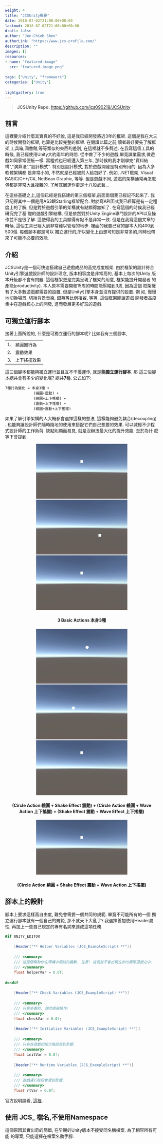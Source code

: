 ```yaml
---
weight: 4
title: "JCSUnity概要"
date: 2018-07-02T21:00:00+00:00
lastmod: 2018-07-02T21:00:00+00:00
draft: false
author: "Jen-Chieh Shen"
authorLink: "https://www.jcs-profile.com/"
description: ""
images: []
resources:
- name: "featured-image"
  src: "featured-image.png"

tags: ["Unity", "framework"]
categories: ["Unity"]

lightgallery: true
---
```


> **JCSUnity Repo:** https://github.com/jcs090218/JCSUnity

## 前言

這裡要介紹什麼其實真的不好說, 這是我已經開發將近3年的框架. 這個是我在大三的時候開發的框架, 也算是比較完整的框架.
在閱讀此篇之前,讀者最好要先了解框架,工具箱,圖書館,等等類似的東西的差別, 在這裡就不多贅述. 在我寫這個工具的時候,
我已經使用Unity大約兩年的時間. 從中做了不少的遊戲,畢竟課業需求,做遊戲如同家常便飯一樣. 寫程式也已經邁入第三年,
那時候的我才剛學完"資料結構","演算法","設計模式". 特別是設計模式, 對於遊戲開發是特別有用的. 因為大多軟體架構都
是非常小的, 不然就是已經被前人給包好了. 例如, .NET框架, Visual BASIC/C++/C#, NetBean Graphic, 等等.
但是遊戲不同, 遊戲的架構通常再怎麼包都是非常大且複雜的. 了解底層運作更是十八般武藝...

<!-- more -->

在這些基礎之上,這個已經是我搭建的第三個框架,前面兩個我已經記不起來了. 我只記得其中一個是用AS3跟Starling框架配合.
對於寫API函式我已經算是有一定程度上的了解, 但是對於遊戲引擎的架構就有點顯得無知了. 在寫這個的時候我已經研究完了基
礎的遊戲引擎結構, 但是依然對於Unity Engine專門設計的API以及操作並不是很了解. 這使得我的工具顯得有點不是非常一致.
但是在我寫這個文章的時候, 這個工具已經大到非常難以管理的地步. 裡面的我自己寫的腳本大約400到500個. 每個腳本都是可以
獨立運行的,所以變化上由想可知是非常多的,同時也帶來了可能不必要的效能.

## 介紹

JCSUnity是一個可快速搭建自己遊戲成品的高完成度框架. 由於框架的設計符合
Unity引擎遊戲設計師的設計理念, 版本相容度是非常高的, 基本上每次的Unity
版本升級都不會有問題. 這個框架更是完美呈現了框架的用意, 框架能提升開發者
的產能(productivity). 本人原本需要開發15周的時間能壓縮到3周, 因為這個
框架擁有了大多數遊戲都需要的設置, 但是Unity引擎本身並沒有提供的設置. 例
如, 慢慢地切換場景, 切換背景音樂, 銀幕等比例相容, 等等. 這個框架能讓遊戲
開發者高度集中在遊戲核心上的開發, 進而發展更多好玩的遊戲.

## 可獨立運行腳本

接著上面所說的, 什麼是可獨立運行的腳本呢? 比如我有三個腳本,

<table>
  <tr>
    <td>1.</td>
    <td>繞圓圈行為</td>
  </tr>
  <tr>
    <td>2.</td>
    <td>震動效果</td>
  </tr>
  <tr>
    <td>3.</td>
    <td>上下搖擺效果</td>
  </tr>
</table>

這三個腳本都能夠獨立運行並且互不干擾運作, 就是<b>能獨立運行腳本</b>. 那
這三個腳本總共會有多少的變化呢? 總共<b>7</b>種. 公式如下:

```
7種行為變化 = 本身3種 +
             (繞圓+震動) +
             (繞圓+上下搖擺) +
             (震動+上下搖擺) +
             (繞圓+震動+上下搖擺)
```

如果了解引擎架構的人大概都會選擇這樣的想法, 這樣能夠避免耦合(decoupling)
. 也能夠讓設計師們隨時隨地的使用來搭配它們自己想要的效果. 可以減輕不少程
式設計師的工作負荷. 缺點則顯而易見, 就是沒辦法最大化的提升效能. 至於為什
麼等下會提到.

<div style="text-align: center">
  <img alt="demo_circle" src="./_images/demo_circle.gif" width="300" height="180"/>
  <img alt="demo_shake" src="./_images/demo_shake.gif" width="300" height="180"/>
  <img alt="demo_wave" src="./_images/demo_wave.gif" width="300" height="180"/>
  <h4>3 Basic Actions 本身3種</h4>

  <img alt="demo_circle_shake" src="./_images/demo_circle_shake.gif" width="300" height="180"/>
  <img alt="demo_circle_wave" src="./_images/demo_circle_wave.gif" width="300" height="180"/>
  <img alt="demo_shake_wave" src="./_images/demo_shake_wave.gif" width="300" height="180"/>
  <h4>(Circle Action 繞圓 + Shake Effect 震動) + (Circle Action 繞圓 + Wave Action 上下搖擺) + (Shake Effect 震動 + Wave Effect 上下搖擺)</h4>

  <img alt="demo_circle_shake_wave" src="./images/Unity/JCSUnity/demo_circle_shake_wave.gif" width="300" height="180"/>
  <h4>(Circle Action 繞圓 + Shake Effect 震動 + Wave Action 上下搖擺)</h4>
</div>


## 腳本上的設計

腳本上要求這樣高自由度, 難免會需要一個共同的規範. 畢竟不可能所有的一個
獨立運行腳本就有一個自己的規範, 那不就天下大亂了? 我選擇善加使用Header屬性,
再加上一些自己規定的專有名詞來達成這項任務.

```cs
#if UNITY_EDITOR

    [Header("** Helper Variables (JCS_ExampleScript) **")]

    /// <summary>
	/// 這是個幫助你在環境中測試的變數. 注意! 這個並不會出現在你的實際遊戲之中.
    /// </summary>
    float helperVar = 0.0f;

#endif

    [Header("** Check Variables (JCS_ExampleScript) **")]

    /// <summary>
	/// 只拿來看的, 請勿直接操作!
    /// </summary>
    float checkVar = 0.0f;

    [Header("** Initialize Variables (JCS_ExampleScript) **")]

    /// <summary>
	/// 只有在遊戲初始化階段受到影響.
    /// </summary>
    float initVar = 0.0f;

    [Header("** Runtime Variables (JCS_ExampleScript) **")]

    /// <summary>
	/// 遊戲運行階段會受到影響.
    /// </summary>
    float rtVar = 0.0f;
```

官方說明請看, [這裡](https://jcs090218.github.io/JCSUnity/Manual/index.html?page=Naming_sp_Manual).

## 使用 JCS_ 檔名,不使用Namespace

這個原因其實出奇的簡單, 在早期的Unity版本不接受同名稱檔案. 為了相容所有可能
的專案, 只能選擇在檔案名動手腳.
